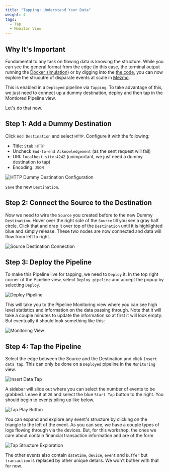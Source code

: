 ```yaml
---
title: "Tapping: Understand Your Data"
weight: 4
tags:
  - Tap
  - Monitor View
---
```


## Why It's Important

Fundamental to any task on flowing data is knowing the structure.  While you can see the general format from the edge (in this case, the terminal output running the [Docker simulation](/mezmo-workshops/transaction-to-s3/docs/run-simulation/#step-3-run-it)) or by digging into the [the code](https://github.com/logdna/financialTransactionDeviceSim),  you can now explore the strucutre of disparate events at scale in [Mezmo](https://mezmo.com).

This is enabled in a `Deployed` pipeline via `Tapping`.  To take advantage of this, we just need to connect up a dummy destination, deploy and then tap in the Montiored Pipeline view.

Let's do that now.

## Step 1: Add a Dummy Destination

Click `Add Destination` and select `HTTP`.  Configure it with the following:
* Title: `Stub HTTP`
* Uncheck `End-to-end Acknowledgement` (as the sent request will fail)
* URI: `localhost.site:4242` (unimportant, we just need a dummy destination to tap)
* Encoding: `JSON` 

![HTTP Dummy Destination Configuration](../../images/understand-data_http-dest-config.png)

`Save` the new `Destination`.

## Step 2: Connect the Source to the Destination

Now we need to wire the `Source` you created before to the new Dummy `Destination`.  Hover over the right side of the `Source` till you see a gray half circle.  Click that and drap it over top of the `Destination` until it is highlighted blue and simply release.  These two nodes are now connected and data will flow from left to right.

![Source Destination Connection](../../images/understand-data_source-destination-connect.gif)

## Step 3: Deploy the Pipeline

To make this Pipeline live for tapping, we need to `Deploy` it.  In the top right corner of the Pipeline view, select `Deploy pipeline` and accept the popup by selecting `Deploy`.

![Deploy Pipeline](../../images/understand-data_deploy-pipeline.png)

This will take you to the Pipeline Monitoring view where you can see high level statistics and information on the data passing through.  Note that it will take a couple minutes to update the information so at first it will look empty.  But eventually it should look something like this:

![Monitoring View](../../images/understand-data_monitoring-view.png)

## Step 4: Tap the Pipeline

Select the edge between the Source and the Destination and click `Insert data tap`.  This can only be done on a `Deployed` pipeline in the `Monitoring` view.

![Insert Data Tap](../../images/understand-data_insert-data-tap.png)

A sidebar will slide out where you can select the number of events to be grabbed.  Leave it at `20` and select the blue `Start Tap` button to the right.  You should begin to events piling up like below.

![Tap Play Button](../../images/understand-data_tap-play-button.png)

You can expand and explore any event's structure by clicking on the triangle to the left of the event.  As you can see, we have a couple types of logs flowing through via the devices.  But, for this workshop, the ones we care about contain financial transaction information and are of the form

![Tap Structure Exploration](../../images/understand-data_tap-structure-exploration.png)

The other events also contain `datetime`, `device`, `event` and `buffer` but `transaction` is replaced by other unique details.  We won't bother with that for now.
